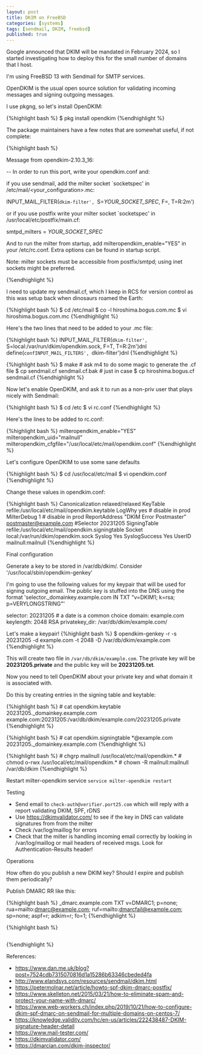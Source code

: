 ```yaml
---
layout: post
title: DKIM on FreeBSD
categories: [systems]
tags: [sendmail, DKIM, freebsd]
published: true
---
```


Google announced that DKIM will be mandated in February 2024, so I started
investigating how to deploy this for the small number of domains that I host.

I'm using FreeBSD 13 with Sendmail for SMTP services.

OpenDKIM is the usual open source solution for validating incoming messages
and signing outgoing messages.

I use pkgng, so let's install OpenDKIM:

{%highlight bash %}
$ pkg install opendkim
{%endhighlight %}

The package maintainers have a few notes that are somewhat useful, if
not complete:

{%highlight bash %}

Message from opendkim-2.10.3_16:

--
In order to run this port, write your opendkim.conf and:

if you use sendmail, add the milter socket `socketspec' in
/etc/mail/<your_configuration>.mc:

INPUT_MAIL_FILTER(`dkim-filter', `S=_YOUR_SOCKET_SPEC_, F=, T=R:2m')

or if you use postfix write your milter socket `socketspec' in
/usr/local/etc/postfix/main.cf:

smtpd_milters = _YOUR_SOCKET_SPEC_


And to run the milter from startup, add milteropendkim_enable="YES" in
your /etc/rc.conf.
Extra options can be found in startup script.

Note: milter sockets must be accessible from postfix/smtpd;
  using inet sockets might be preferred.

{%endhighlight %}

I need to update my sendmail.cf, which I keep in RCS for version control
as this was setup back when dinosaurs roamed the Earth:


{%highlight bash %}
$ cd /etc/mail
$ co -l hiroshima.bogus.com.mc
$ vi hiroshima.bogus.com.mc
{%endhighlight %}

Here's the two lines that need to be added to your .mc file:

{%highlight bash %}
INPUT_MAIL_FILTER(`dkim-filter', `S=local:/var/run/dkim/opendkim.sock, F=T, T=R:2m')dnl
define(`confINPUT_MAIL_FILTERS', `dkim-filter')dnl
{%endhighlight %}

{%highlight bash %}
$ make  # ask m4 to do some magic to generate the .cf file
$ cp sendmail.cf sendmail.cf.bak # just in case
$ cp hiroshima.bogus.cf sendmail.cf
{%endhighlight %}

Now let's enable OpenDKIM, and ask it to run as a non-priv user that plays
nicely with Sendmail:

{%highlight bash %}
$ cd /etc
$ vi rc.conf
{%endhighlight %}

Here's the lines to be added to rc.conf:

{%highlight bash %}
milteropendkim_enable="YES"
milteropendkim_uid="mailnull"
milteropendkim_cfgfile="/usr/local/etc/mail/opendkim.conf"
{%endhighlight %}

Let's configure OpenDKIM to use some sane defaults

{%highlight bash %}
$ cd /usr/local/etc/mail
$ vi opendkim.conf
{%endhighlight %}

Change these values in opendkim.conf:

{%highlight bash %}
Canonicalization relaxed/relaxed
KeyTable         refile:/usr/local/etc/mail/opendkim.keytable
LogWhy           yes # disable in prod
MilterDebug      1   # disable in prod
ReportAddress    "DKIM Error Postmaster" <postmaster@example.com>
#Selector        20231205
SigningTable     refile:/usr/local/etc/mail/opendkim.signingtable
Socket           local:/var/run/dkim/opendkim.sock
Syslog           Yes
SyslogSuccess    Yes
UserID           mailnull:mailnull
{%endhighlight %}

Final configuration

  Generate a key to be stored in /var/db/dkim/. Consider '/usr/local/sbin/opendkim-genkey'

I'm going to use the following values for my keypair that will be used for signing outgoing
email. The public key is stuffed into the DNS using the format 'selector._domainkey.example.com IN TXT "v=DKIM1; k=rsa; p=VERYLONGSTRING"'

selector: 20231205 # a date is a common choice
domain: example.com
keylength: 2048 RSA 
privatekey_dir: /var/db/dkim/example.com/

Let's make a keypair!
{%highlight bash %}
$ opendkim-genkey -r -s 20231205 -d example.com -t 2048 -D /var/db/dkim/example.com
{%endhighlight %}

This will create two file  in `/var/db/dkim/example.com`. The private key will be **20231205.private**
and the public key will be **20231205.txt**.

Now you need to tell OpenDKIM about your private key and what domain it is associated with.

Do this by creating entries in the signing table and keytable:

{%highlight bash %}
    # cat opendkim.keytable
    20231205._domainkey.example.com example.com:20231205:/var/db/dkim/example.com/20231205.private
{%endhighlight %}

{%highlight bash %}
    # cat opendkim.signingtable
    *@example.com 20231205._domainkey.example.com
{%endhighlight %}

{%highlight bash %}
    # chgrp mailnull /usr/local/etc/mail/opendkim.*
    # chmod o-rwx /usr/local/etc/mail/opendkim.*
    # chown -R mailnull:mailnull /var/db/dkim
{%endhighlight %}

  Restart milter-opendkim service `service milter-opendkim restart`

Testing

  - Send email to `check-auth@verifier.port25.com` which will reply with a report validating DKIM, SPF, rDNS
  - Use <https://dkimvalidator.com/> to see if the key in DNS can validate signatures from from the milter
  - Check /var/log/maillog for errors
  - Check that the milter is handling incoming email correctly by looking in /var/log/maillog or mail headers of received msgs. Look for Authentication-Results header!

Operations

  How often do you publish a new DKIM key? Should I expire and publish them periodically?
 
  Publish DMARC RR like this: 

{%highlight bash %}
_dmarc.example.com TXT v=DMARC1; p=none; rua=mailto:dmarc@example.com; ruf=mailto:dmarcfail@example.com; sp=none; aspf=r; adkim=r; fo=1;
{%endhighlight %}

{%highlight bash %}
~~~~~~~~~~~~~~~~~~~~~~~~~~~~~~~~~~~
~~~~~~~~~~~~~~~~~~~~~~~~~~~~~~~~~~~
{%endhighlight %}

References:

 - <https://www.dan.me.uk/blog?post=7524cdb7315070816d1a15286b63346cbeded4fa>
 - <http://www.elandsys.com/resources/sendmail/dkim.html>
 - <https://petermolnar.net/article/howto-spf-dkim-dmarc-postfix/>
 - <https://www.skelleton.net/2015/03/21/how-to-eliminate-spam-and-protect-your-name-with-dmarc/>
 - <https://www.web-workers.ch/index.php/2019/10/21/how-to-configure-dkim-spf-dmarc-on-sendmail-for-multiple-domains-on-centos-7/>
 - <https://knowledge.validity.com/hc/en-us/articles/222438487-DKIM-signature-header-detail>
 - <https://www.mail-tester.com/>
 - <https://dkimvalidator.com/>
 - <https://dmarcian.com/dkim-inspector/>
 
